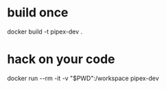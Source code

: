 # build once
docker build -t pipex-dev .

# hack on your code
docker run --rm -it -v "$PWD":/workspace pipex-dev

